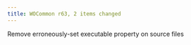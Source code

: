 ```yaml
---
title: WOCommon r63, 2 items changed
---
```


Remove erroneously-set executable property on source files
